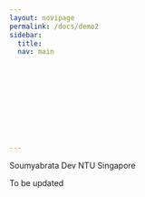 ```yaml
---
layout: novipage
permalink: /docs/demo2
sidebar:
  title: 
  nav: main











---
```

Soumyabrata Dev
NTU Singapore

To be updated
